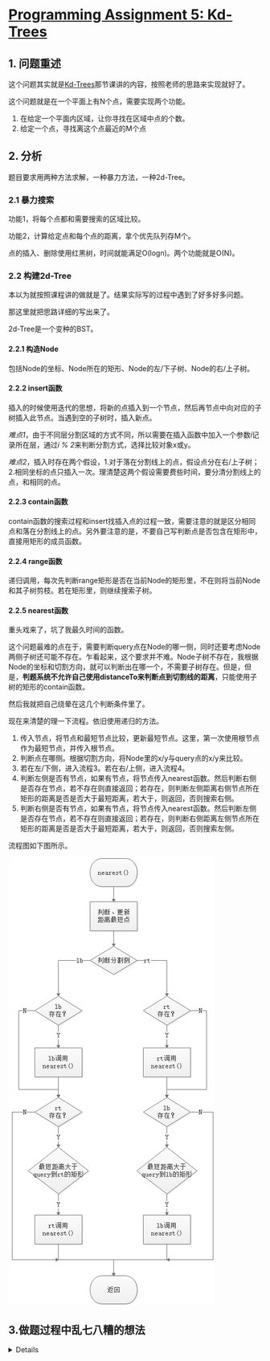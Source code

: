 # [Programming Assignment 5: Kd-Trees](http://coursera.cs.princeton.edu/algs4/assignments/kdtree.html)

## 1. 问题重述
这个问题其实就是[Kd-Trees](https://www.coursera.org/learn/algorithms-part1/lecture/Yionu/kd-trees)那节课讲的内容，按照老师的思路来实现就好了。

这个问题就是在一个平面上有N个点，需要实现两个功能。
    
1. 在给定一个平面内区域，让你寻找在区域中点的个数。
2. 给定一个点，寻找离这个点最近的M个点

## 2. 分析

题目要求用两种方法求解，一种暴力方法，一种2d-Tree。

### 2.1 暴力搜索

功能1，将每个点都和需要搜索的区域比较。

功能2，计算给定点和每个点的距离，拿个优先队列存M个。

点的插入、删除使用红黑树，时间就能满足O(logn)。两个功能就是O(N)。

### 2.2 构建2d-Tree

本以为就按照课程讲的做就是了。结果实际写的过程中遇到了好多好多问题。

那这里就把思路详细的写出来了。

2d-Tree是一个变种的BST。

#### 2.2.1 构造Node

包括Node的坐标、Node所在的矩形、Node的左/下子树、Node的右/上子树。

#### 2.2.2 insert函数

插入的时候使用迭代的思想，将新的点插入到一个节点，然后再节点中向对应的子树插入此节点。当遇到空的子树时，插入新点。

*难点1*，由于不同层分割区域的方式不同，所以需要在插入函数中加入一个参数*i*记录所在层，通过*i % 2*来判断分割方式，选择比较对象x或y。

*难点2*，插入时存在两个假设，1.对于落在分割线上的点，假设点分在右/上子树；2.相同坐标的点只插入一次。理清楚这两个假设需要费些时间，要分清分割线上的点，和相同的点。

#### 2.2.3 contain函数

contain函数的搜索过程和insert找插入点的过程一致，需要注意的就是区分相同点和落在分割线上的点。另外要注意的是，不要自己写判断点是否包含在矩形中，直接用矩形的成员函数。

#### 2.2.4 range函数

递归调用，每次先判断range矩形是否在当前Node的矩形里，不在则将当前Node和其子树剪枝。若在矩形里，则继续搜索子树。

#### 2.2.5 nearest函数

重头戏来了，坑了我最久时间的函数。

这个问题最难的点在于，需要判断query点在Node的哪一侧，同时还要考虑Node两侧子树还可能不存在。乍看起来，这个要求并不难。Node子树不存在，我根据Node的坐标和切割方向，就可以判断出在哪一个，不需要子树存在。但是，但是，**判题系统不允许自己使用distanceTo来判断点到切割线的距离**，只能使用子树的矩形的contain函数。

然后我就把自己绕晕在这几个判断条件里了。

现在来清楚的理一下流程。依旧使用递归的方法。

1. 传入节点，将节点和最短节点比较，更新最短节点。这里，第一次使用根节点作为最短节点，并传入根节点。
1. 判断点在哪侧。根据切割方向，将Node里的x/y与query点的x/y来比较。
2. 若在左/下侧，进入流程3。若在右/上侧，进入流程4。
3. 判断左侧是否有节点，如果有节点，将节点传入nearest函数。然后判断右侧是否存在节点，若不存在则直接返回；若存在，则判断左侧距离右侧节点所在矩形的距离是否是否大于最短距离，若大于，则返回，否则搜索右侧。
4. 判断右侧是否有节点，如果有节点，将节点传入nearest函数。然后判断左侧是否存在节点，若不存在则直接返回；若存在，则判断右侧距离左侧节点所在矩形的距离是否是否大于最短距离，若大于，则返回，否则搜索左侧。

流程图如下图所示。

![nearest函数流程图](resources/nearest.png)

## 3.做题过程中乱七八糟的想法

<details>

### 3.1 Kd-Tree是要自己写的，不是用红黑树凑的

### 3.2 怎么确定Kd-Tree的节点是横还是竖

从root向下走，每走一次就是一级，设现在在i级，用i%k就得到了。

### 3.3 如何更新Kd-Tree里的Rectangle

~~每次递归传递这次的矩形，下次根据上下左右裁剪，再作为参数。最后null的时候就用参数里的矩形~~

上面的方法有性能问题，会调用过多的矩形构造函数。考虑用上面的方法是，我是在null节点时才构造新的节点，这样就会造成不知道父节点的矩形，没法根据点的位置构造。

但是，如果在父节点构造新的节点，就不一样了。当父节点发现要构造节点位置为空时，不是进入insert函数，而是在这里构造节点。这样就直到父节点的矩形了，不需要每次都构造矩形。

### 3.4 如何画线

最开始的想法是画Node的矩形，然后发现不对，回少画一条穿过node的线。

实际应该画Node在矩形中的横/竖线。

### 3.5 提交报错

1. [ERROR] PointSET.java:49:28: Do not draw to standard drawing in this program. [SideEffect]

这个还是不读题啊。。。Point2D里有draw这个函数。

### 3.6 仔细读题，Point2D和RectHV好多特性没用上。

**一般情况下，能用标准库、或者类内不得函数就要用！！**

### 3.7 contain遇到在线下边的点，而有个点与线相交，会归为上面的点，先计算矩阵时会算下面的点，而下面点算出来之后，上面就被剪枝了

1. 剪枝条件不是在一侧找到点，就剪掉另一侧。而是一侧点到点的最短距离，小于点到分割的矩形边的距离。（这个题目里有，自己想错了，听过不等于会了）
    1. 跟另一侧的矩形对比，就可以用矩形的成员函数了
2. query点跟rectangle比有可能会左右两边都不包括点，所以应该用线延长到边界，比左右/上下。
3. 注意比较左右节点返回回来的点的距离

</details>